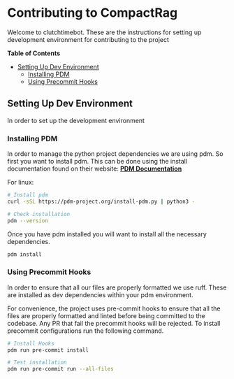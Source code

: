 # Contributing to CompactRag

Welcome to clutchtimebot. These are the instructions for setting up
development environment for contributing to the project

**Table of Contents**
- [Setting Up Dev Environment](#setting-up-dev-environment)
  - [Installing PDM](#installing-pdm)
  - [Using Precommit Hooks](#using-precommit-hooks)

## Setting Up Dev Environment

In order to set up the development environment

### Installing PDM

In order to manage the python project dependencies we are using pdm.
So first you want to install pdm. This can be done using the install
documentation found on their website: [**PDM Documentation**](https://pdm-project.org/latest/#installation)

For linux:
```bash
# Install pdm
curl -sSL https://pdm-project.org/install-pdm.py | python3 -

# Check installation
pdm --version
```

Once you have pdm installed you will want to install all the necessary dependencies.

```bash
pdm install
```

### Using Precommit Hooks

In order to ensure that all our files are properly formatted we use ruff. These are installed as dev dependencies within your pdm
environment.

For convenience, the project uses pre-commit hooks to ensure that all the files
are properly formatted and linted before being committed to the codebase. Any PR that fail
the precommit hooks will be rejected. To install precommit configurations run the following
command.

```bash
# Install Hooks
pdm run pre-commit install

# Test installation
pdm run pre-commit run --all-files
```
